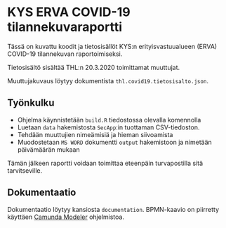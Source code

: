 # KYS ERVA COVID-19 tilannekuvaraportti

Tässä on kuvattu koodit ja tietosisällöt KYS:n erityisvastuualueen (ERVA) COVID-19 tilannekuvan raportoimiseksi.

Tietosisältö sisältää THL:n 20.3.2020 toimittamat muuttujat.

Muuttujakuvaus löytyy dokumentista `thl.covid19.tietosisalto.json`.

## Työnkulku

- Ohjelma käynnistetään `build.R` tiedostossa olevalla komennolla
- Luetaan `data` hakemistosta `SecApp`:in tuottaman CSV-tiedoston.
- Tehdään muuttujien nimeämisiä ja hieman siivoamista
- Muodostetaan `MS WORD` dokumentti `output` hakemistoon ja nimetään päivämäärän mukaan

Tämän jälkeen raportti voidaan toimittaa eteenpäin turvapostilla sitä tarvitseville.

## Dokumentaatio

Dokumentaatio löytyy kansiosta `documentation`. BPMN-kaavio on piirretty käyttäen [Camunda Modeler](https://camunda.com/download/modeler/) ohjelmistoa.